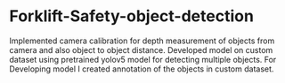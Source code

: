 # Forklift-Safety-object-detection
Implemented camera calibration for depth measurement of objects from  camera and also object to object distance. Developed model on custom dataset using pretrained yolov5 model for  detecting multiple objects. For Developing model I created annotation of the objects in custom dataset. 
